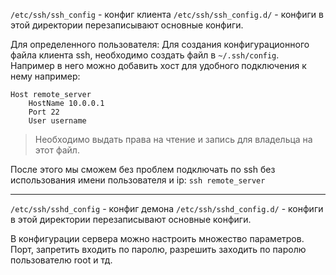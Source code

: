 `/etc/ssh/ssh_config` - конфиг клиента
`/etc/ssh/ssh_config.d/` - конфиги в этой директории перезаписывают основные конфиги.

Для определенного пользователя:
Для создания конфигурационного файла клиента ssh, необходимо создать файл в 
`~/.ssh/config`. Например в него можно добавить хост для удобного подключения к нему например:
```
Host remote_server
	HostName 10.0.0.1
	Port 22
	User username
```

>Необходимо выдать права на чтение и запись для владельца на этот файл.

После этого мы сможем без проблем подключать по ssh без использования имени пользователя и ip:
`ssh remote_server`

---

`/etc/ssh/sshd_config` - конфиг демона
`/etc/ssh/sshd_config.d/` - конфиги в этой директории перезаписывают основные конфиги.

В конфигурации сервера можно настроить множество параметров. Порт, запретить входить по паролю, разрешить заходить по паролю пользователю root и тд.